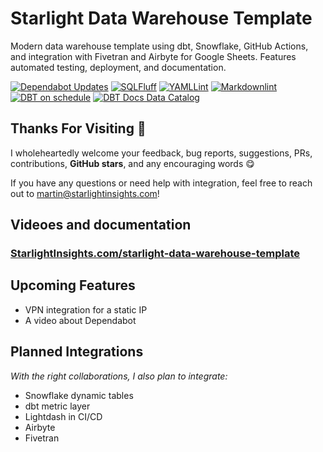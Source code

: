 # Starlight Data Warehouse Template

Modern data warehouse template using dbt, Snowflake, GitHub Actions, and integration with Fivetran and Airbyte for Google Sheets. Features automated testing, deployment, and documentation.

[![Dependabot Updates](https://github.com/StarlightInsights/StarlightDataWarehouseTemplate/actions/workflows/dependabot/dependabot-updates/badge.svg?branch=main)](https://github.com/StarlightInsights/StarlightDataWarehouseTemplate/actions/workflows/dependabot/dependabot-updates)
[![SQLFluff](https://github.com/StarlightInsights/StarlightDataWarehouseTemplate/actions/workflows/sqlfluff.yml/badge.svg?branch=main&event=schedule)](https://github.com/StarlightInsights/StarlightDataWarehouseTemplate/actions/workflows/sqlfluff.yml)
[![YAMLLint](https://github.com/StarlightInsights/StarlightDataWarehouseTemplate/actions/workflows/yamllint.yml/badge.svg?branch=main&event=schedule)](https://github.com/StarlightInsights/StarlightDataWarehouseTemplate/actions/workflows/yamllint.yml)
[![Markdownlint](https://github.com/StarlightInsights/StarlightDataWarehouseTemplate/actions/workflows/markdownlint.yml/badge.svg?branch=main&event=schedule)](https://github.com/StarlightInsights/StarlightDataWarehouseTemplate/actions/workflows/markdownlint.yml)
[![DBT on schedule](https://github.com/StarlightInsights/StarlightDataWarehouseTemplate/actions/workflows/dbt-on-schedule.yml/badge.svg?branch=main)](https://github.com/StarlightInsights/StarlightDataWarehouseTemplate/actions/workflows/dbt-on-schedule.yml)
[![DBT Docs Data Catalog](https://img.shields.io/badge/DBT%20Docs-Data%20Catalog-blue.svg?logo=dbt)](https://starlightinsights.github.io/StarlightDataWarehouseTemplate/)

## Thanks For Visiting 🌟

I wholeheartedly welcome your feedback, bug reports, suggestions, PRs, contributions, **GitHub stars**, and any encouraging words 😋

If you have any questions or need help with integration, feel free to reach out to <martin@starlightinsights.com>!

## Videoes and documentation

### [StarlightInsights.com/starlight-data-warehouse-template](https://starlightinsights.com/starlight-data-warehouse-template)

## Upcoming Features

* VPN integration for a static IP
* A video about Dependabot

## Planned Integrations

_With the right collaborations, I also plan to integrate:_

* Snowflake dynamic tables
* dbt metric layer
* Lightdash in CI/CD
* Airbyte
* Fivetran

